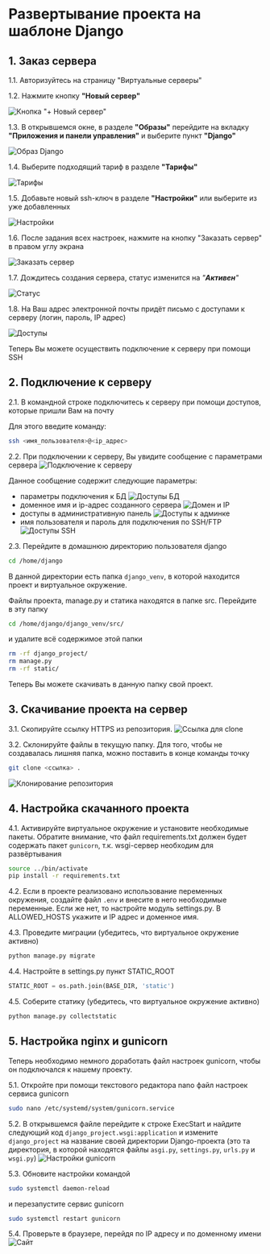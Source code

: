 # **Развертывание проекта на шаблоне Django**

## **1. Заказ сервера**


 1.1. Авторизуйтесь на страницу "Виртуальные серверы"
 
 1.2. Нажмите кнопку **"Новый сервер"**

 ![Кнопка "+ Новый сервер"](/images/new_server.png) 

 1.3. В открывшемся окне, в разделе **"Образы"** перейдите на вкладку **"Приложения и панели управления"** и выберите пункт **"Django"**

 ![Образ Django](/images/server_image.jpg)

 1.4. Выберите подходящий тариф в разделе **"Тарифы"**
 
 ![Тарифы](/images/tarif.jpg)

 1.5. Добавьте новый ssh-ключ в разделе **"Настройки"** или выберите из уже добавленных

 ![Настройки](/images/settings.jpg)

 1.6. После задания всех настроек, нажмите на кнопку "Заказать сервер" в правом углу экрана

 ![Заказать сервер](/images/order.jpg)

 1.7. Дождитесь создания сервера, статус изменится на *"**Активен**"*

 ![Статус](/images/server_done.jpg)

 1.8. На Ваш адрес электронной почты придёт письмо с доступами к серверу (логин, пароль, IP адрес)

 ![Доступы](/images/credentials.jpg)

 Теперь Вы можете осуществить подключение к серверу при помощи SSH


## **2. Подключение к серверу**


2.1. В командной строке подключитесь к серверу при помощи доступов, которые пришли Вам на почту

Для этого введите команду:

```bash
ssh <имя_пользователя>@<ip_адрес>
```

2.2. При подключении к серверу, Вы увидите сообщение с параметрами сервера
![Подключение к серверу](/images/connected.jpg)

Данное сообщение содержит следующие параметры:

* параметры подключения к БД
![Доступы БД](/images/db_credentials.jpg)
* доменное имя и ip-адрес созданного сервера
![Домен и IP](/images/domain_ip.jpg)
* доступы в административную панель
![Доступы к админке](/images/admin_credentials.jpg)
* имя пользователя и пароль для подключения по SSH/FTP
![Доступы SSH](/images/ssh_credentials.jpg)

2.3. Перейдите в домашнюю директорию пользователя django

```bash
cd /home/django
```

В данной директории есть папка `django_venv`, в которой находится проект и виртуальное окружение.

Файлы проекта, manage.py и статика находятся в папке src. Перейдите в эту папку
```bash
cd /home/django/django_venv/src/
```

и удалите всё содержимое этой папки
```bash
rm -rf django_project/
rm manage.py
rm -rf static/
```

Теперь Вы можете скачивать в данную папку свой проект.

## **3. Скачивание проекта на сервер**

3.1. Скопируйте ссылку HTTPS из репозитория.
![Ссылка для clone](/images/clone_link.jpg)

3.2. Склонируйте файлы в текущую папку. Для того, чтобы не создавалась лишняя папка, можно поставить в конце команды точку
```bash
git clone <ссылка> .
```
![Клонирование репозитория](/images/clone_repo.jpg)

## **4. Настройка скачанного проекта**

4.1. Активируйте виртуальное окружение и установите необходимые пакеты. Обратите внимание, что файл requirements.txt должен будет содержать пакет `gunicorn`, т.к. wsgi-сервер необходим для развёртывания
```bash
source ../bin/activate
pip install -r requirements.txt
```

4.2. Если в проекте реализовано использование переменных окружения, создайте файл `.env` и внесите в него необходимые переменные. Если же нет, то настройте модуль settings.py.
В ALLOWED_HOSTS укажите и IP адрес и доменное имя.

4.3. Проведите миграции (убедитесь, что виртуальное окружение активно)
```bash
python manage.py migrate
```

4.4. Настройте в settings.py пункт STATIC_ROOT

```python
STATIC_ROOT = os.path.join(BASE_DIR, 'static')
```

4.5. Соберите статику (убедитесь, что виртуальное окружение активно)
```bash
python manage.py collectstatic
```

## **5. Настройка nginx и gunicorn**

Теперь необходимо немного доработать файл настроек gunicorn, чтобы он подключался к нашему проекту. 

5.1. Откройте при помощи текстового редактора nano файл настроек сервиса gunicorn
```bash
sudo nano /etc/systemd/system/gunicorn.service
```

5.2. В открывшемся файле перейдите к строке ExecStart и найдите следующий код `django_project.wsgi:application` и измените `django_project` на название своей директории Django-проекта (это та директория, в которой находятся файлы `asgi.py`, `settings.py`, `urls.py` и `wsgi.py`)
![Настройки gunicorn](/images/gunicorn_settings.jpg)

5.3. Обновите настройки командой
```bash
sudo systemctl daemon-reload
```
и перезапустите сервис gunicorn
```bash
sudo systemctl restart gunicorn
```

5.4. Проверьте в браузере, перейдя по IP адресу и по доменному имени
![Сайт](/images/site.jpg)